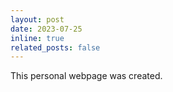 ```yaml
---
layout: post
date: 2023-07-25
inline: true
related_posts: false
---
```


This personal webpage was created.
